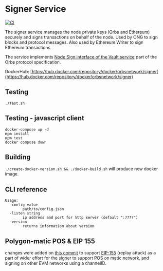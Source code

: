 # Signer Service

[![CI](https://circleci.com/gh/orbs-network/signer-service/tree/master.svg?style=svg)](https://circleci.com/gh/orbs-network/signer-service/tree/master)

The signer service manages the node private keys (Orbs and Ethereum) securely and signs transactions on behalf of the node. Used by ONG to sign blocks and protocol messages. Also used by Ethereum Writer to sign Ethereum transactions.

The service implements [Node Sign interface of the Vault service](https://github.com/orbs-network/orbs-spec/blob/master/vchain-architecture/services/vault.md#nodesign) part of the Orbs protocol specification.

DockerHub: [https://hub.docker.com/repository/docker/orbsnetwork/signer](https://hub.docker.com/repository/docker/orbsnetwork/signer)

## Testing

`./test.sh`

## Testing - javascript client

```
docker-compose up -d
npm install
npm test
docker compose down
```


## Building

`./create-docker-version.sh && ./docker-build.sh` will produce new docker image.

## CLI reference

```
Usage:
  -config value
    	path/to/config.json
  -listen string
    	ip address and port for http server (default ":7777")
  -version
    	returns information about version
```

## Polygon-matic POS & EIP 155

changes were added on [this commit](git@github.com:orbs-network/signer-service.git) to support [EIP-155](https://eips.ethereum.org/EIPS/eip-155#list-of-chain-ids) (replay attack) as a part of wider effort for the signer to support POS on matic network, and signing on other EVM networks using a channelID.
